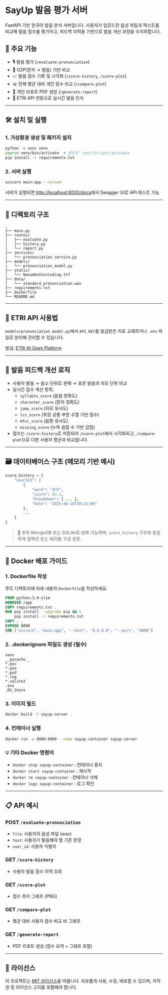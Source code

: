 # SayUp 발음 평가 서버

FastAPI 기반 한국어 발음 분석 서버입니다. 사용자가 업로드한 음성 파일과 텍스트를 비교해 발음 점수를 평가하고, 피드백 이력을 기반으로 발음 개선 과정을 수치화합니다.

## 🔧 주요 기능

- 🎙️ 발음 평가 (`/evaluate-pronunciation`)
- 🧠 G2P(문자 → 발음) 기반 비교
- 📈 발음 점수 기록 및 시각화 (`/score-history`, `/score-plot`)
- 📊 전체 평균 대비 개인 점수 비교 (`/compare-plot`)
- 🧾 개인 리포트 PDF 생성 (`/generate-report`)
- 🧠 ETRI API 연동으로 실시간 발음 인식

---

## 🛠 설치 및 실행

### 1. 가상환경 생성 및 패키지 설치

```bash
python -m venv venv
source venv/bin/activate  # 윈도우: venv\Scripts\activate
pip install -r requirements.txt
```

### 2. 서버 실행

```bash
uvicorn main:app --reload
```

서버가 실행되면 [http://localhost:8000/docs](http://localhost:8000/docs)에서 Swagger UI로 API 테스트 가능

---

## 🧩 디렉토리 구조

```
.
├── main.py
├── routes/
│   ├── evaluate.py
│   ├── history.py
│   └── report.py
├── services/
│   └── pronunciation_service.py
├── models/
│   └── pronunciation_model.py
├── static/
│   └── NanumGothicCoding.ttf
├── data/
│   └── standard_pronunciation.wav
├── requirements.txt
├── Dockerfile
└── README.md
```

---

## 🔐 ETRI API 사용법

`models/pronunciation_model.py`에서 `API_KEY`를 발급받은 키로 교체하거나 `.env` 파일로 분리해 관리할 수 있습니다.

발급: [ETRI AI Open Platform](https://aiopen.etri.re.kr/)

---

## 🧠 발음 피드백 개선 로직

- 사용자 발음 → 음소 단위로 분해 → 표준 발음과 자모 단위 비교
- 실시간 점수 계산 항목:
  - `syllable_score` (음절 정확도)
  - `character_score` (문자 정확도)
  - `jamo_score` (자모 유사도)
  - `lcs_score` (최장 공통 부분 수열 기반 점수)
  - `mfcc_score` (음향 유사도)
  - `missing_score` (누락 음절 수 기반 감점)
- 점수는 `/score-history`로 저장되어 `/score-plot`에서 시각화되고, `/compare-plot`으로 다른 사용자 평균과 비교됩니다.

---

## 🗃️ 데이터베이스 구조 (메모리 기반 예시)

```python
score_history = {
    "user123": [
        {
            "word": "굳이",
            "score": 83.1,
            "breakdown": { ... },
            "date": "2025-04-16T10:21:00"
        },
        ...
    ]
}
```

> 🔁 추후 MongoDB 또는 SQLite로 대체 가능하며, `score_history` 구조와 동일하게 컬렉션 또는 테이블 구성 권장.

---

## 🐳 Docker 배포 가이드

### 1. Dockerfile 작성
루트 디렉토리에 아래 내용의 `Dockerfile`을 작성하세요.

```dockerfile
FROM python:3.9-slim
WORKDIR /app
COPY requirements.txt .
RUN pip install --upgrade pip && \
    pip install -r requirements.txt
COPY . .
EXPOSE 8000
CMD ["uvicorn", "main:app", "--host", "0.0.0.0", "--port", "8000"]
```

### 2. .dockerignore 파일도 생성 (필수)
```
venv
__pycache__
*.pyc
*.pyo
*.pyd
*.log
*.sqlite3
.env
.DS_Store
```

### 3. 이미지 빌드
```bash
docker build -t sayup-server .
```

### 4. 컨테이너 실행
```bash
docker run -p 8000:8000 --name sayup-container sayup-server
```

### 💡 기타 Docker 명령어
- `docker stop sayup-container` : 컨테이너 중지
- `docker start sayup-container` : 재시작
- `docker rm sayup-container` : 컨테이너 삭제
- `docker logs sayup-container` : 로그 확인

---

## 📋 API 예시

### POST `/evaluate-pronunciation`

- `file`: 사용자의 음성 파일 (wav)
- `text`: 사용자가 발음해야 할 기준 문장
- `user_id`: 사용자 식별자

### GET `/score-history`
- 사용자 발음 점수 이력 조회

### GET `/score-plot`
- 점수 추이 그래프 (PNG)

### GET `/compare-plot`
- 평균 대비 사용자 점수 비교 바 그래프

### GET `/generate-report`
- PDF 리포트 생성 (점수 요약 + 그래프 포함)

---

## 📄 라이선스

이 프로젝트는 [MIT 라이선스](LICENSE)를 따릅니다. 자유롭게 사용, 수정, 배포할 수 있으며, 저작권 및 라이선스 고지를 포함해야 합니다.